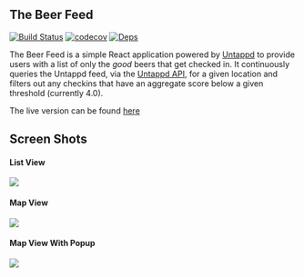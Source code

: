 The Beer Feed
-------------
[![Build Status](https://travis-ci.org/ml9951/BeerFeed.svg?branch=master)](https://travis-ci.org/ml9951/BeerFeed) [![codecov](https://codecov.io/gh/ml9951/BeerFeed/branch/master/graph/badge.svg)](https://codecov.io/gh/ml9951/BeerFeed)
[![Deps](https://david-dm.org/ml9951/BeerFeed.svg)](https://david-dm.org/ml9951/BeerFeed)

The Beer Feed is a simple React application powered by [Untappd](https://untappd.com) to provide users with a list of only the *good* beers that get checked in.  It continuously queries the Untappd feed, via the [Untappd API](https://untappd.com/api/docs), for a given location and filters out any checkins that have an aggregate score below a given threshold (currently 4.0).

The live version can be found [here](http://www.thebeerfeed.com)

## Screen Shots

#### List View
![](http://imgur.com/GKgyeUV.png)

#### Map View

![](http://i.imgur.com/XvFKUXH.png)

#### Map View With Popup
![](http://i.imgur.com/oQwlkEw.png)